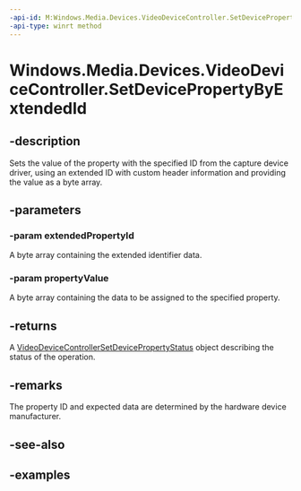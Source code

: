 ```yaml
---
-api-id: M:Windows.Media.Devices.VideoDeviceController.SetDevicePropertyByExtendedId(System.Byte[],System.Byte[])
-api-type: winrt method
---
```


<!-- Method syntax.
public VideoDeviceControllerSetDevicePropertyStatus VideoDeviceController.SetDevicePropertyByExtendedId(Byte[] extendedPropertyId, Byte[] propertyValue)
-->

# Windows.Media.Devices.VideoDeviceController.SetDevicePropertyByExtendedId


## -description

Sets the value of the property with the specified ID from the capture device driver, using an extended ID with custom header information and providing the value as a byte array.

## -parameters

### -param extendedPropertyId

A byte array containing the extended identifier data.

### -param propertyValue

A byte array containing the data to be assigned to the specified property.

## -returns

A [VideoDeviceControllerSetDevicePropertyStatus](videodevicecontrollersetdevicepropertystatus.md) object describing the status of the operation.

## -remarks

The property ID and expected data are determined by the hardware device manufacturer.

## -see-also

## -examples

